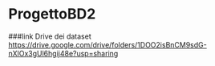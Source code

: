 # ProgettoBD2

###link Drive dei dataset
https://drive.google.com/drive/folders/1DOO2isBnCM9sdG-nXlOx3gUl6hgij48e?usp=sharing